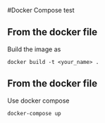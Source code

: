 #Docker Compose test

## From the docker file
Build the image as
 ```
 docker build -t <your_name> .

 ```
## From the docker file
 Use docker compose
 ```
 docker-compose up
 ```
